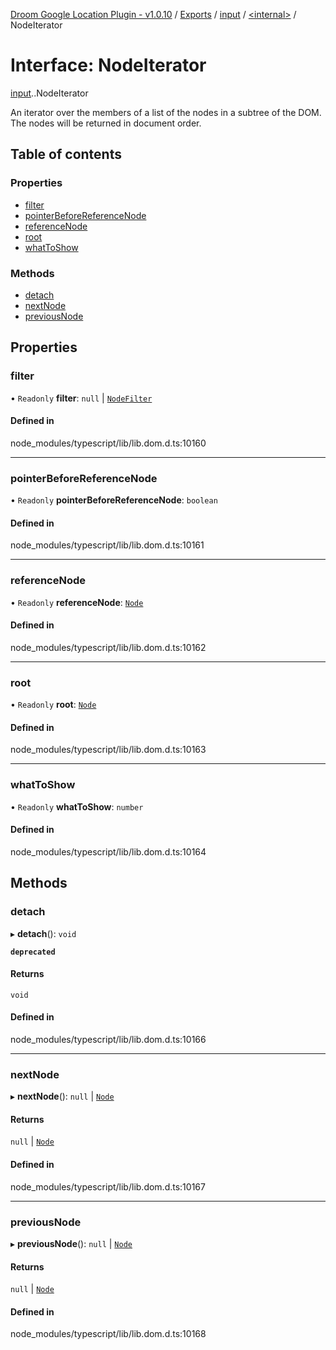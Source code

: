 [Droom Google Location Plugin - v1.0.10](../README.md) / [Exports](../modules.md) / [input](../modules/input.md) / [<internal\>](../modules/input._internal_.md) / NodeIterator

# Interface: NodeIterator

[input](../modules/input.md).[<internal>](../modules/input._internal_.md).NodeIterator

An iterator over the members of a list of the nodes in a subtree of the DOM. The nodes will be returned in document order.

## Table of contents

### Properties

- [filter](input._internal_.NodeIterator.md#filter)
- [pointerBeforeReferenceNode](input._internal_.NodeIterator.md#pointerbeforereferencenode)
- [referenceNode](input._internal_.NodeIterator.md#referencenode)
- [root](input._internal_.NodeIterator.md#root)
- [whatToShow](input._internal_.NodeIterator.md#whattoshow)

### Methods

- [detach](input._internal_.NodeIterator.md#detach)
- [nextNode](input._internal_.NodeIterator.md#nextnode)
- [previousNode](input._internal_.NodeIterator.md#previousnode)

## Properties

### filter

• `Readonly` **filter**: ``null`` \| [`NodeFilter`](../modules/input._internal_.md#nodefilter-1)

#### Defined in

node_modules/typescript/lib/lib.dom.d.ts:10160

___

### pointerBeforeReferenceNode

• `Readonly` **pointerBeforeReferenceNode**: `boolean`

#### Defined in

node_modules/typescript/lib/lib.dom.d.ts:10161

___

### referenceNode

• `Readonly` **referenceNode**: [`Node`](../modules/input._internal_.md#node)

#### Defined in

node_modules/typescript/lib/lib.dom.d.ts:10162

___

### root

• `Readonly` **root**: [`Node`](../modules/input._internal_.md#node)

#### Defined in

node_modules/typescript/lib/lib.dom.d.ts:10163

___

### whatToShow

• `Readonly` **whatToShow**: `number`

#### Defined in

node_modules/typescript/lib/lib.dom.d.ts:10164

## Methods

### detach

▸ **detach**(): `void`

**`deprecated`**

#### Returns

`void`

#### Defined in

node_modules/typescript/lib/lib.dom.d.ts:10166

___

### nextNode

▸ **nextNode**(): ``null`` \| [`Node`](../modules/input._internal_.md#node)

#### Returns

``null`` \| [`Node`](../modules/input._internal_.md#node)

#### Defined in

node_modules/typescript/lib/lib.dom.d.ts:10167

___

### previousNode

▸ **previousNode**(): ``null`` \| [`Node`](../modules/input._internal_.md#node)

#### Returns

``null`` \| [`Node`](../modules/input._internal_.md#node)

#### Defined in

node_modules/typescript/lib/lib.dom.d.ts:10168
